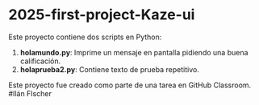 # 2025-first-project-Kaze-ui

Este proyecto contiene dos scripts en Python:

1. **holamundo.py**: Imprime un mensaje en pantalla pidiendo una buena calificación.
2. **holaprueba2.py**: Contiene texto de prueba repetitivo.

Este proyecto fue creado como parte de una tarea en GitHub Classroom.
#Ilán FIscher